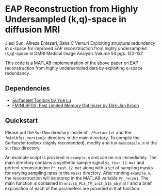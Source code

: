 # EAP Reconstruction from Highly Undersampled (k,q)-space in diffusion MRI

Jiaqi Sun, Alireza Entezari, Baba C Vemuri 
Exploiting structural redundancy in q-space for improved EAP reconstruction from highly undersampled (k,q)-space in DMRI
Medical Image Analysis Volume 54 pgs. 122-137

This code is a MATLAB implementation of the above paper on EAP reconstruction from highly undersampled data by
exploiting q-space redundancy.

## Dependencies

* [Surfacelet Toolbox by Yue Lu](https://www.mathworks.com/matlabcentral/fileexchange/14485-surfacelet-toolbox)
* [FMINLBFGS: Fast Limited Memory Optimizer by Dirk-Jan Kroon](https://www.mathworks.com/matlabcentral/fileexchange/23245-fminlbfgs-fast-limited-memory-optimizer)

## Quickstart

Please put the `SurfBox` directory inside of `./Surfacelet` and the `fminlbfgs_version2c` directory in the main
directory. To compile the Surfacelet toolbox (highly recomended), modify and run `mexcompile.m` in the `SurfBox` directory. 

An example script is provided in `example.m` and can be run immediately. 
The main directory contains a synthetic sample signal `Sq_test_12.mat` and perfect 
reconstruction `Pr_test_12.mat` along with a set of sampling masks for varying sampling rates in the `masks` directory.
After running `example.m`, the reconstruction will be stored in the MATLAB variable `Pr_recon1`. 
The main function is contained in `mrics5_PLS_TV_init_515_objhalf` and a brief explanation of each of the parameters are
provided in that function. 
